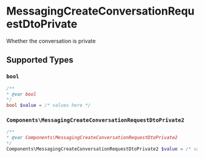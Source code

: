 # MessagingCreateConversationRequestDtoPrivate

Whether the conversation is private


## Supported Types

### `bool`

```php
/**
* @var bool
*/
bool $value = /* values here */
```

### `Components\MessagingCreateConversationRequestDtoPrivate2`

```php
/**
* @var Components\MessagingCreateConversationRequestDtoPrivate2
*/
Components\MessagingCreateConversationRequestDtoPrivate2 $value = /* values here */
```

